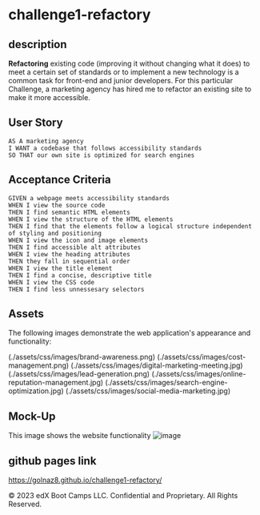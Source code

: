 # challenge1-refactory

## description

**Refactoring** existing code (improving it without changing what it does) to meet a certain set of standards or to implement a new technology is a common task for front-end and junior developers. For this particular Challenge, a marketing agency has hired me to refactor an existing site to make it more accessible.

## User Story

```
AS A marketing agency
I WANT a codebase that follows accessibility standards
SO THAT our own site is optimized for search engines
```

## Acceptance Criteria

```
GIVEN a webpage meets accessibility standards
WHEN I view the source code
THEN I find semantic HTML elements
WHEN I view the structure of the HTML elements
THEN I find that the elements follow a logical structure independent of styling and positioning
WHEN I view the icon and image elements
THEN I find accessible alt attributes
WHEN I view the heading attributes
THEN they fall in sequential order
WHEN I view the title element
THEN I find a concise, descriptive title
WHEN I view the CSS code
THEN I find less unnessesary selectors 
```

## Assets

The following images demonstrate the web application's appearance and functionality:

(./assets/css/images/brand-awareness.png)
(./assets/css/images/cost-management.png)
(./assets/css/images/digital-marketing-meeting.jpg)
(./assets/css/images/lead-generation.png)
(./assets/css/images/online-reputation-management.jpg)
(./assets/css/images/search-engine-optimization.jpg)
(./assets/css/images/social-media-marketing.jpg)

## Mock-Up
This image shows the website functionality
![image](https://github.com/Golnaz8/challenge1-refactory/assets/133593128/f9e2d3b6-5e2c-4b80-a61d-eddb78639fd7)


## github pages link
https://golnaz8.github.io/challenge1-refactory/




© 2023 edX Boot Camps LLC. Confidential and Proprietary. All Rights Reserved.